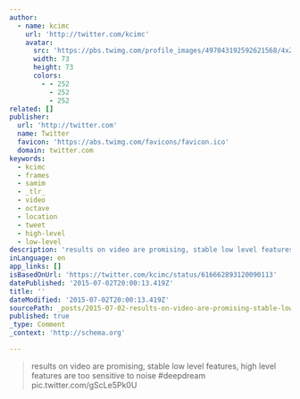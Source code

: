 ```yaml
---
author:
  - name: kcimc
    url: 'http://twitter.com/kcimc'
    avatar:
      src: 'https://pbs.twimg.com/profile_images/497043192592621568/4xZ1HnHq_bigger.png'
      width: 73
      height: 73
      colors:
        - - 252
          - 252
          - 252
related: []
publisher:
  url: 'http://twitter.com'
  name: Twitter
  favicon: 'https://abs.twimg.com/favicons/favicon.ico'
  domain: twitter.com
keywords:
  - kcimc
  - frames
  - samim
  - _tlr_
  - video
  - octave
  - location
  - tweet
  - high-level
  - low-level
description: 'results on video are promising, stable low level features, high level features are too sensitive to noise #deepdream pic.twitter.com/gScLe5Pk0U'
inLanguage: en
app_links: []
isBasedOnUrl: 'https://twitter.com/kcimc/status/616662893120090113'
datePublished: '2015-07-02T20:00:13.419Z'
title: ''
dateModified: '2015-07-02T20:00:13.419Z'
sourcePath: _posts/2015-07-02-results-on-video-are-promising-stable-low-level-features-h.md
published: true
_type: Comment
_context: 'http://schema.org'

---
```

> results on video are promising&comma; stable low level features&comma; high level features are too sensitive to noise &num;deepdream pic&period;twitter&period;com&sol;gScLe5Pk0U